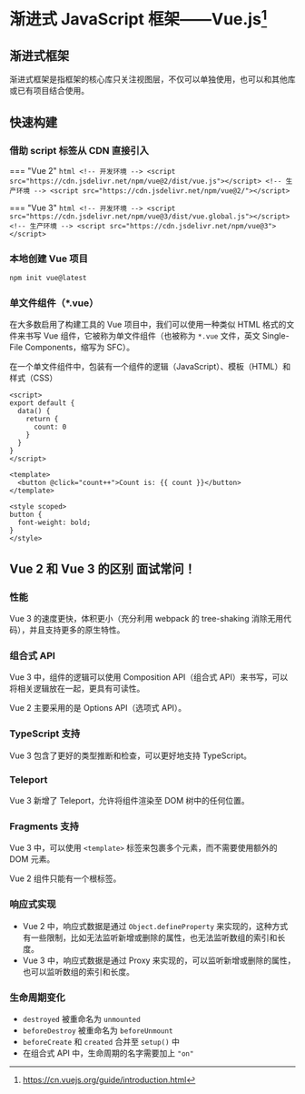 # 渐进式 JavaScript 框架——Vue.js[^1]

## 渐进式框架

渐进式框架是指框架的核心库只关注视图层，不仅可以单独使用，也可以和其他库或已有项目结合使用。

## 快速构建

### 借助 script 标签从 CDN 直接引入

=== "Vue 2"
    ```html
    <!-- 开发环境 -->
    <script src="https://cdn.jsdelivr.net/npm/vue@2/dist/vue.js"></script>
    <!-- 生产环境 -->
    <script src="https://cdn.jsdelivr.net/npm/vue@2/"></script>
    ```

=== "Vue 3"
    ```html
    <!-- 开发环境 -->
    <script src="https://cdn.jsdelivr.net/npm/vue@3/dist/vue.global.js"></script>
    <!-- 生产环境 -->
    <script src="https://cdn.jsdelivr.net/npm/vue@3"></script>
    ```

### 本地创建 Vue 项目

```bash
npm init vue@latest
```

### 单文件组件（*.vue）

在大多数启用了构建工具的 Vue 项目中，我们可以使用一种类似 HTML 格式的文件来书写 Vue 组件，它被称为单文件组件（也被称为 `*.vue` 文件，英文 Single-File Components，缩写为 SFC）。

在一个单文件组件中，包装有一个组件的逻辑（JavaScript）、模板（HTML）和样式（CSS）

```vue
<script>
export default {
  data() {
    return {
      count: 0
    }
  }
}
</script>

<template>
  <button @click="count++">Count is: {{ count }}</button>
</template>

<style scoped>
button {
  font-weight: bold;
}
</style>
```

## Vue 2 和 Vue 3 的区别 <span class="md-tag">面试常问！</span>

### 性能

Vue 3 的速度更快，体积更小（充分利用 webpack 的 tree-shaking 消除无用代码），并且支持更多的原生特性。

### 组合式 API

Vue 3 中，组件的逻辑可以使用 Composition API（组合式 API）来书写，可以将相关逻辑放在一起，更具有可读性。

Vue 2 主要采用的是 Options API（选项式 API）。

### TypeScript 支持

Vue 3 包含了更好的类型推断和检查，可以更好地支持 TypeScript。

### Teleport

Vue 3 新增了 Teleport，允许将组件渲染至 DOM 树中的任何位置。

### Fragments 支持

Vue 3 中，可以使用 `<template>` 标签来包裹多个元素，而不需要使用额外的 DOM 元素。

Vue 2 组件只能有一个根标签。

### 响应式实现

- Vue 2 中，响应式数据是通过 `Object.defineProperty` 来实现的，这种方式有一些限制，比如无法监听新增或删除的属性，也无法监听数组的索引和长度。
- Vue 3 中，响应式数据是通过 Proxy 来实现的，可以监听新增或删除的属性，也可以监听数组的索引和长度。

### 生命周期变化

- `destroyed` 被重命名为 `unmounted`
- `beforeDestroy` 被重命名为 `beforeUnmount`
- `beforeCreate` 和 `created` 合并至 `setup()` 中
- 在组合式 API 中，生命周期的名字需要加上 `"on"`

[^1]: https://cn.vuejs.org/guide/introduction.html
